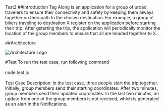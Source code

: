 Test2
##Introduction
Tag Along is  an application  for a group of uroad travelers  to ensure their  connectivity  and safety by keeping them always together  on their path to the chosen destination.   For example,  a group of bikers traveling to destination X register on the application before starting their  trip. After gstarting the trip,  the application  will periodically monitor the location of the group members to  ensure that  all   are  headed  together to X.


##Architecture

![Architecture Logo](tagalong/images/arch.png)

#Test
To run the test case, run following command<br><br>
node test.js<br><br>
Test Case Description: In the test case, three people start the trip together. Initially, group members send their starting coordinates. After two minutes, group members send their updated coordinates. In the last two minutes, an update from one of the group members is not received, which is generated as an alert in the Notifications.

